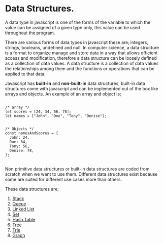 # Data Structures.

A data type in javascript is one of the forms of the variable to which the value can be assigned of a given type only, this value can be used throughout the program.

There are various forms of data types in javascript these are; integers, strings, booleans, undefined and null.
In computer science, a data structure is a format to organize manage and store data in a way that allows efficient access and modification, therefore a data structure can be loosely defined as a collection of data values. A data structure is a collection of data values the relationships among them and the functions or operations that can be applied to that data.

Javascript has **built-in** and **non-built-in** data structures, built-in data structures come with javascript and can be implemented out of the box like arrays and objects.
An example of an array and object is;

<pre>
<code>
/* array */
let scores = [24, 34, 56, 78];
let names = ["John", "Doe", "Tony", "Denise"];


/* Objects */
const namesAndScores = {
  John: 24,
  Doe: 34,
  Tony: 56,
  Denise: 78,
};
</code>
</pre>

Non primitive data structures or built-in data structures are coded from scratch when we want to use them. Different data structures exist because some are suited for different use cases more than others.

These data structures are;

<ol>

<li><a href="#">Stack</a></li>
<li><a href="#">Queue</a></li>
<li><a href="#">Linked List</a></li>
<li><a href="#">Set</a></li>
<li><a href="#">Hash Table</a></li>
<li><a href="#">Tree</a></li>
<li><a href="#">Trie</a></li>
<li><a href="#">Graph</a></li>

</ol>
